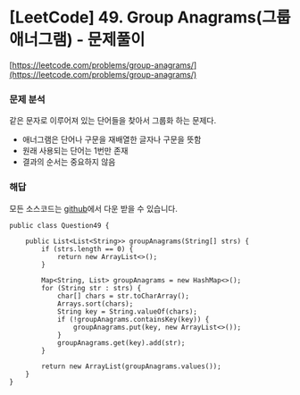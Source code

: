 # [LeetCode] 49. Group Anagrams(그룹 애너그램) - 문제풀이

[https://leetcode.com/problems/group-anagrams/](https://leetcode.com/problems/group-anagrams/)

### 문제 분석

같은 문자로 이루어져 있는 단어들을 찾아서 그룹화 하는 문제다.
- 애너그램은 단어나 구문을 재배열한 글자나 구문을 뜻함
- 원래 사용되는 단어는 1번만 존재
- 결과의 순서는 중요하지 않음

### 해답

모든 소스코드는 [github](https://github.com/kyoungsun/algorithm-practice)에서 다운 받을 수 있습니다.

```
public class Question49 {

    public List<List<String>> groupAnagrams(String[] strs) {
        if (strs.length == 0) {
            return new ArrayList<>();
        }

        Map<String, List> groupAnagrams = new HashMap<>();
        for (String str : strs) {
            char[] chars = str.toCharArray();
            Arrays.sort(chars);
            String key = String.valueOf(chars);
            if (!groupAnagrams.containsKey(key)) {
                groupAnagrams.put(key, new ArrayList<>());
            }
            groupAnagrams.get(key).add(str);
        }

        return new ArrayList(groupAnagrams.values());
    }
}
```

